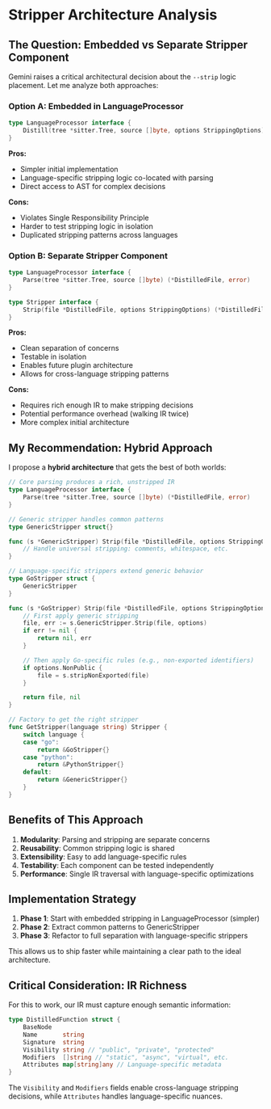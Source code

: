 # Stripper Architecture Analysis

## The Question: Embedded vs Separate Stripper Component

Gemini raises a critical architectural decision about the `--strip` logic placement. Let me analyze both approaches:

### Option A: Embedded in LanguageProcessor

```go
type LanguageProcessor interface {
    Distill(tree *sitter.Tree, source []byte, options StrippingOptions) (*DistilledFile, error)
}
```

**Pros:**
- Simpler initial implementation
- Language-specific stripping logic co-located with parsing
- Direct access to AST for complex decisions

**Cons:**
- Violates Single Responsibility Principle
- Harder to test stripping logic in isolation
- Duplicated stripping patterns across languages

### Option B: Separate Stripper Component

```go
type LanguageProcessor interface {
    Parse(tree *sitter.Tree, source []byte) (*DistilledFile, error)
}

type Stripper interface {
    Strip(file *DistilledFile, options StrippingOptions) (*DistilledFile, error)
}
```

**Pros:**
- Clean separation of concerns
- Testable in isolation
- Enables future plugin architecture
- Allows for cross-language stripping patterns

**Cons:**
- Requires rich enough IR to make stripping decisions
- Potential performance overhead (walking IR twice)
- More complex initial architecture

## My Recommendation: Hybrid Approach

I propose a **hybrid architecture** that gets the best of both worlds:

```go
// Core parsing produces a rich, unstripped IR
type LanguageProcessor interface {
    Parse(tree *sitter.Tree, source []byte) (*DistilledFile, error)
}

// Generic stripper handles common patterns
type GenericStripper struct{}

func (s *GenericStripper) Strip(file *DistilledFile, options StrippingOptions) (*DistilledFile, error) {
    // Handle universal stripping: comments, whitespace, etc.
}

// Language-specific strippers extend generic behavior
type GoStripper struct {
    GenericStripper
}

func (s *GoStripper) Strip(file *DistilledFile, options StrippingOptions) (*DistilledFile, error) {
    // First apply generic stripping
    file, err := s.GenericStripper.Strip(file, options)
    if err != nil {
        return nil, err
    }

    // Then apply Go-specific rules (e.g., non-exported identifiers)
    if options.NonPublic {
        file = s.stripNonExported(file)
    }

    return file, nil
}

// Factory to get the right stripper
func GetStripper(language string) Stripper {
    switch language {
    case "go":
        return &GoStripper{}
    case "python":
        return &PythonStripper{}
    default:
        return &GenericStripper{}
    }
}
```

## Benefits of This Approach

1. **Modularity**: Parsing and stripping are separate concerns
2. **Reusability**: Common stripping logic is shared
3. **Extensibility**: Easy to add language-specific rules
4. **Testability**: Each component can be tested independently
5. **Performance**: Single IR traversal with language-specific optimizations

## Implementation Strategy

1. **Phase 1**: Start with embedded stripping in LanguageProcessor (simpler)
2. **Phase 2**: Extract common patterns to GenericStripper
3. **Phase 3**: Refactor to full separation with language-specific strippers

This allows us to ship faster while maintaining a clear path to the ideal architecture.

## Critical Consideration: IR Richness

For this to work, our IR must capture enough semantic information:

```go
type DistilledFunction struct {
    BaseNode
    Name       string
    Signature  string
    Visibility string // "public", "private", "protected"
    Modifiers  []string // "static", "async", "virtual", etc.
    Attributes map[string]any // Language-specific metadata
}
```

The `Visibility` and `Modifiers` fields enable cross-language stripping decisions, while `Attributes` handles language-specific nuances.